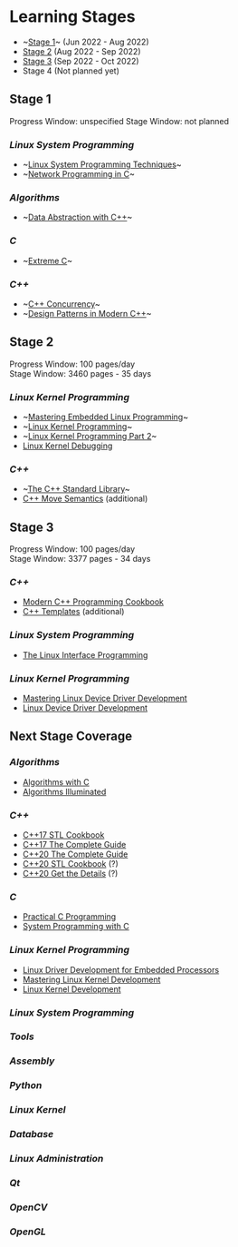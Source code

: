 # Learning Stages

* ~[Stage 1](#stage-1)~ (Jun 2022 - Aug 2022)
* [Stage 2](#stage-2) (Aug 2022 - Sep 2022)
* [Stage 3](#stage-3) (Sep 2022 - Oct 2022)
* Stage 4 (Not planned yet)

## Stage 1

Progress Window: unspecified
Stage Window: not planned

### _Linux System Programming_

* ~[Linux System Programming Techniques](books/9781789951288.md)~
* ~[Network Programming in C](books/9781789349863.md)~

### _Algorithms_

* ~[Data Abstraction with C++](books/9780273768418.md)~

### _C_

* ~[Extreme C](books/9781789343625.md)~

### _C++_

* ~[C++ Concurrency](books/9781617294693.md "350 pages")~
* ~[Design Patterns in Modern C++](books/9781484272947.md "370 pages")~

## Stage 2

Progress Window: 100 pages/day  
Stage Window: 3460 pages - 35 days

### _Linux Kernel Programming_

* ~[Mastering Embedded Linux Programming](books/9781789530384.md "708 pages")~
* ~[Linux Kernel Programming](books/9781789953435.md "708 pages")~
* ~[Linux Kernel Programming Part 2](books/9781801079518.md "419 pages")~
* [Linux Kernel Debugging](books/9781801075039.md "594 pages")

### _C++_

* ~[The C++ Standard Library](books/9780321623218.md "1030 pages")~
* [C++ Move Semantics](#books/9783967309003.md "230 pages") (additional)

## Stage 3

Progress Window: 100 pages/day  
Stage Window: 3377 pages - 34 days

### _C++_

* [Modern C++ Programming Cookbook](books/9781800208988.md "700 pages")
* [C++ Templates](#books/9780321714121.md "750 pages") (additional)

### _Linux System Programming_

* [The Linux Interface Programming](books/9781593272203.md "1400 pages")

### _Linux Kernel Programming_

* [Mastering Linux Device Driver Development](books/9781789342208.md "609 pages")
* [Linux Device Driver Development](books/9781803240060.md "668 pages")

## Next Stage Coverage

### _Algorithms_

* [Algorithms with C](#)
* [Algorithms Illuminated](#)

### _C++_
* [C++17 STL Cookbook](books/9781787120495.md "490 pages")
* [C++17 The Complete Guide](# "355 pages")
* [C++20 The Complete Guide](# "430 pages")
* [C++20 STL Cookbook](#) (?)
* [C++20 Get the Details](#) (?)

### _C_

* [Practical C Programming](# "570 pages")
* [System Programming with C](#)

### _Linux Kernel Programming_

* [Linux Driver Development for Embedded Processors](books/9781729321829.md)
* [Mastering Linux Kernel Development](books/9781785883057.md)
* [Linux Kernel Development](books/9780672329463.md)

### _Linux System Programming_
### _Tools_
### _Assembly_
### _Python_
### _Linux Kernel_
### _Database_
### _Linux Administration_
### _Qt_
### _OpenCV_
### _OpenGL_
